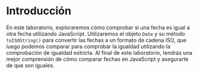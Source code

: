 # Introducción

En este laboratorio, exploraremos cómo comprobar si una fecha es igual a otra fecha utilizando JavaScript. Utilizaremos el objeto `Date` y su método `toISOString()` para convertir las fechas a un formato de cadena ISO, que luego podemos comparar para comprobar la igualdad utilizando la comprobación de igualdad estricta. Al final de este laboratorio, tendrás una mejor comprensión de cómo comparar fechas en JavaScript y asegurarte de que son iguales.
